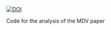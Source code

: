 [![DOI](https://zenodo.org/badge/340050465.svg)](https://zenodo.org/doi/10.5281/zenodo.10022428)

Code for the analysis of the MDV paper
